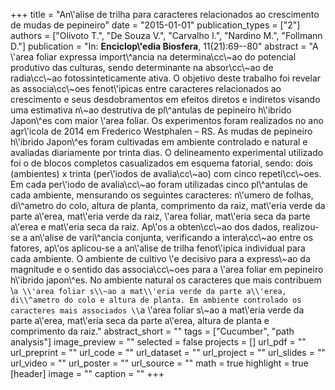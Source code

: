+++
title = "An\\'alise de trilha para caracteres relacionados ao crescimento de mudas de pepineiro"
date = "2015-01-01"
publication_types = ["2"]
authors = ["Olivoto T.", "De Souza V.", "Carvalho I.", "Nardino M.", "Follmann D."]
publication = "In: **Enciclop\\'edia Biosfera**, 11(21):69--80"
abstract = "A \\'area foliar expressa import\\^ancia na determina\\cc\\~ao do potencial produtivo das culturas, sendo determinante na absor\\cc\\~ao de radia\\cc\\~ao fotossinteticamente ativa. O objetivo deste trabalho foi revelar as associa\\cc\\~oes fenot\\'ipicas entre caracteres relacionados ao crescimento e seus desdobramentos em efeitos diretos e indiretos visando uma estimativa n\\~ao destrutiva de pl\\^antulas de pepineiro h\\'ibrido Japon\\^es com maior \\'area foliar. Os experimentos foram realizados no ano agr\\'icola de 2014 em Frederico Westphalen – RS. As mudas de pepineiro h\\'ibrido Japon\\^es foram cultivadas em ambiente controlado e natural e avaliadas diariamente por trinta dias. O delineamento experimental utilizado foi o de blocos completos casualizados em esquema fatorial, sendo: dois (ambientes) x trinta (per\\'iodos de avalia\\cc\\~ao) com cinco repeti\\cc\\~oes. Em cada per\\'iodo de avalia\\cc\\~ao foram utilizadas cinco pl\\^antulas de cada ambiente, mensurando os seguintes caracteres: n\\'umero de folhas, di\\^ametro do colo, altura de planta, comprimento da raiz, mat\\'eria verde da parte a\\'erea, mat\\'eria verde da raiz, \\'area foliar, mat\\'eria seca da parte a\\'erea e mat\\'eria seca da raiz. Ap\\'os a obten\\cc\\~ao dos dados, realizou-se a an\\'alise de vari\\^ancia conjunta, verificando a intera\\cc\\~ao entre os fatores, ap\\'os aplicou-se a an\\'alise de trilha fenot\\'ipica individual para cada ambiente. O ambiente de cultivo \\'e decisivo para a express\\~ao da magnitude e o sentido das associa\\cc\\~oes para a \\'area foliar em pepineiro h\\'ibrido japon\\^es. No ambiente natural os caracteres que mais contribuem \\`a \\'area foliar s\\~ao a mat\\'eria verde da parte a\\'erea, di\\^ametro do colo e altura de planta. Em ambiente controlado os caracteres mais associados \\`a \\'area foliar s\\~ao a mat\\'eria verde da parte a\\'erea, mat\\'eria seca da parte a\\'erea, altura de planta e comprimento da raiz."
abstract_short = ""
tags = ["Cucumber", "path analysis"]
image_preview = ""
selected = false
projects = []
url_pdf = ""
url_preprint = ""
url_code = ""
url_dataset = ""
url_project = ""
url_slides = ""
url_video = ""
url_poster = ""
url_source = ""
math = true
highlight = true
[header]
image = ""
caption = ""
+++

